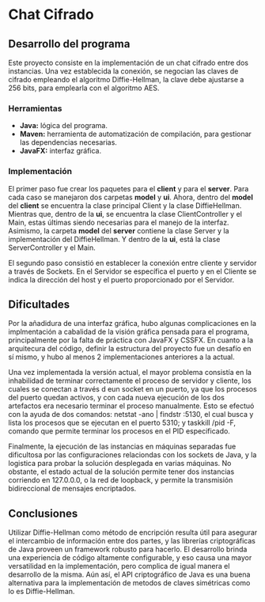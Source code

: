 # Chat Cifrado

## Desarrollo del programa
Este proyecto consiste en la implementación de un chat cifrado entre dos instancias. Una vez establecida la conexión, se negocian las claves de cifrado empleando el algoritmo Diffie-Hellman, la clave debe ajustarse a 256 bits, para emplearla con el algoritmo AES.

### Herramientas
- **Java:** lógica del programa.
- **Maven:** herramienta de automatización de compilación, para gestionar las dependencias necesarias.
- **JavaFX:** interfaz gráfica.

### Implementación
El primer paso fue crear los paquetes para el **client** y para el **server**. Para cada caso se manejaron dos carpetas **model** y **ui**.
Ahora, dentro del **model** del **client** se encuentra la clase principal Client y la clase DiffieHellman. Mientras que, dentro de la **ui**, se encuentra la clase ClientController y el Main, estas últimas siendo necesarias para el manejo de la interfaz.
Asimismo, la carpeta **model** del **server** contiene la clase Server y la implementación del DiffieHellman. Y dentro de la **ui**, está la clase ServerController y el Main.

El segundo paso consistió en establecer la conexión entre cliente y servidor a través de Sockets. En el Servidor se específica el puerto y en el Cliente se indica la dirección del host y el puerto proporcionado por el Servidor. 

## Dificultades
Por la añadidura de una interfaz gráfica, hubo algunas complicaciones en la implmentación a cabalidad de la visión gráfica pensada para el programa, principalmente por la falta de práctica con JavaFX y CSSFX. En cuanto a la arquitecura del código, definir la estructura del proyecto fue un desafío en sí mismo, y hubo al menos 2 implementaciones anteriores a la actual.

Una vez implementada la versión actual, el mayor problema consistía en la inhabilidad de terminar correctamente el proceso de servidor y cliente, los cuales se conectan a través d eun socket en un puerto, ya que los procesos del puerto quedan activos, y con cada nueva ejecución de los dos artefactos era necesario terminar el proceso manualmente. Esto se efectuó con la ayuda de dos comandos: netstat -ano | findstr :5130, el cual busca y lista los procesos que se ejecutan en el puerto 5310; y taskkill /pid <PID> -F, comando que permite terminar los procesos en el PID especificado.

Finalmente, la ejecución de las instancias en máquinas separadas fue dificultosa por las configuraciones relaciondas con los sockets de Java, y la logistica para probar la solución desplegada en varias máquinas. No obstante, el estado actual de la solución permite tener dos instancias corriendo en 127.0.0.0, o la red de loopback, y permite la transmisión bidireccional de mensajes encriptados.

## Conclusiones
Utilizar Diffie-Hellman como método de encripción resulta útil para asegurar el intercambio de información entre dos partes, y las librerías criptográficas de Java proveen un framework robusto para hacerlo. El desarrollo brinda una experiencia de código altamente configurable, y eso causa una mayor versatilidad en la implementación, pero complica de igual manera el desarrollo de la misma. Aún así, el API criptográfico de Java es una buena alternativa para la implementación de metodos de claves simétricas como lo es Diffie-Hellman.
